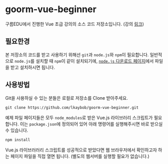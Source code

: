 # goorm-vue-beginner
구름EDU에서 진행한 Vue 초급 강의의 소스 코드 저장소입니다. (강의 [링크]())

## 필요한경
본 저장소의 코드를 받고 사용하기 위해선 `git`과 `node.js`와 `npm`이 필요합니다. 일반적으로 `node.js`를 설치할 때 `npm`이 같이 설치되기에, [`node.js` 다운로드 페이지](https://nodejs.org/en/download/)에서 파일을 받고 설치하시면 됩니다.

## 사용방법
Git을 사용하실 수 있는 분들은 로컬로 저장소를 Clone 받아주세요.
```shell
git clone https://github.com/lkaybob/goorm-vue-beginner.git
```

예제 파일 페이지들은 모두 `node_modules`로 받은 Vue.js 라이브러리 스크립트가 필요합니다. 이는 `package.json`에 정의되어 있어 아래 명령어를 실행해주시면 바로 받으실 수 있습니다.
```shell
npm install
```

Vue.js 라이브러러리 스크립트를 성공적으로 받았다면 웹 브라우저에서 확인하고자 하는 페이지 파일을 직접 열면 됩니다. (별도의 웹서버를 실행할 필요가 없습니다.)